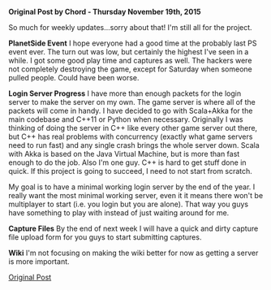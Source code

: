 **Original Post by Chord - Thursday November 19th, 2015**

So much for weekly updates...sorry about that! I'm still all for the project.

**PlanetSide Event** I hope everyone had a good time at the probably last PS
event ever. The turn out was low, but certainly the highest I've seen in a
while. I got some good play time and captures as well. The hackers were not
completely destroying the game, except for Saturday when someone pulled people.
Could have been worse.

**Login Server Progress** I have more than enough packets for the login server
to make the server on my own. The game server is where all of the packets will
come in handy. I have decided to go with Scala+Akka for the main codebase and
C++11 or Python when necessary. Originally I was thinking of doing the server in
C++ like every other game server out there, but C++ has real problems with
concurrency (exactly what game servers need to run fast) and any single crash
brings the whole server down. Scala with Akka is based on the Java Virtual
Machine, but is more than fast enough to do the job. Also I'm one guy. C++ is
hard to get stuff done in quick. If this project is going to succeed, I need to
not start from scratch.

My goal is to have a minimal working login server by the end of the year. I
really want the most minimal working server, even it it means there won't be
multiplayer to start (i.e. you login but you are alone). That way you guys have
something to play with instead of just waiting around for me.

**Capture Files** By the end of next week I will have a quick and dirty capture
file upload form for you guys to start submitting captures.

**Wiki** I'm not focusing on making the wiki better for now as getting a server
is more important.

[Original Post](http://psforever.net/forum/viewtopic.php?f=11&t=26)

<!--[Category:PSForever Updates](Category:PSForever_Updates.md)-->
